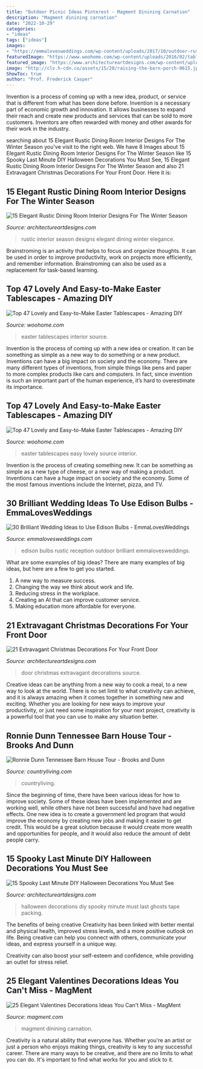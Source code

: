 ```yaml
---
title: "Outdoor Picnic Ideas Pinterest - Magment Dinining Carnation"
description: "Magment dinining carnation"
date: "2022-10-29"
categories:
- "ideas"
tags: ["ideas"]
images:
- "https://emmalovesweddings.com/wp-content/uploads/2017/10/outdoor-rustic-wedding-reception-ideas.jpg"
featuredImage: "https://www.woohome.com/wp-content/uploads/2016/02/tablescapes-for-easter-09.jpg"
featured_image: "https://www.architectureartdesigns.com/wp-content/uploads/2017/10/15-Spooky-Last-Minute-DIY-Halloween-Decorations-You-Must-See-8.jpg"
image: "http://clv.h-cdn.co/assets/15/20/raising-the-barn-porch-0615.jpg"
ShowToc: true
author: "Prof. Frederick Casper"
---
```



Invention is a process of coming up with a new idea, product, or service that is different from what has been done before. Invention is a necessary part of economic growth and innovation. It allows businesses to expand their reach and create new products and services that can be sold to more customers. Inventors are often rewarded with money and other awards for their work in the industry.

	

		
searching about 15 Elegant Rustic Dining Room Interior Designs For The Winter Season you've visit to the right web. We have 8 Images about 15 Elegant Rustic Dining Room Interior Designs For The Winter Season like 15 Spooky Last Minute DIY Halloween Decorations You Must See, 15 Elegant Rustic Dining Room Interior Designs For The Winter Season and also 21 Extravagant Christmas Decorations For Your Front Door. Here it is:
		
    
## 15 Elegant Rustic Dining Room Interior Designs For The Winter Season

<img loading=lazy src="https://www.architectureartdesigns.com/wp-content/uploads/2015/01/15-Elegant-Rustic-Dining-Room-Interior-Designs-For-The-Winter-Season-9-630x936.jpg" onerror="this.onerror=null;this.src='https://tse4.mm.bing.net/th?id=OIP.mAycf9QN4mCscyE-2SXkCQHaLA&amp;pid=15.1';" alt="15 Elegant Rustic Dining Room Interior Designs For The Winter Season">

_Source: architectureartdesigns.com_

>rustic interior season designs elegant dining winter elegance. 

	

Brainstroming is an activity that helps to focus and organize thoughts. It can be used in order to improve productivity, work on projects more efficiently, and remember information. Brainstroming can also be used as a replacement for task-based learning.

    
## Top 47 Lovely And Easy-to-Make Easter Tablescapes - Amazing DIY

<img loading=lazy src="https://www.woohome.com/wp-content/uploads/2016/02/tablescapes-for-easter-45.jpg" onerror="this.onerror=null;this.src='https://tse1.mm.bing.net/th?id=OIP.kHdBhbuTTL7PJe3klqTRrgHaLw&amp;pid=15.1';" alt="Top 47 Lovely and Easy-to-Make Easter Tablescapes - Amazing DIY">

_Source: woohome.com_

>easter tablescapes interior source. 

	

Invention is the process of coming up with a new idea or creation. It can be something as simple as a new way to do something or a new product. Inventions can have a big impact on society and the economy. There are many different types of inventions, from simple things like pens and paper to more complex products like cars and computers. In fact, since invention is such an important part of the human experience, it’s hard to overestimate its importance.

    
## Top 47 Lovely And Easy-to-Make Easter Tablescapes - Amazing DIY

<img loading=lazy src="https://www.woohome.com/wp-content/uploads/2016/02/tablescapes-for-easter-09.jpg" onerror="this.onerror=null;this.src='https://tse2.mm.bing.net/th?id=OIP.UD3yFmKND7j-Pc8wAVdu6AHaK3&amp;pid=15.1';" alt="Top 47 Lovely and Easy-to-Make Easter Tablescapes - Amazing DIY">

_Source: woohome.com_

>easter tablescapes easy lovely source interior. 

	

Invention is the process of creating something new. It can be something as simple as a new type of cheese, or a new way of making a product. Inventions can have a huge impact on society and the economy. Some of the most famous inventions include the Internet, pizza, and TV.

    
## 30 Brilliant Wedding Ideas To Use Edison Bulbs - EmmaLovesWeddings

<img loading=lazy src="https://emmalovesweddings.com/wp-content/uploads/2017/10/outdoor-rustic-wedding-reception-ideas.jpg" onerror="this.onerror=null;this.src='https://tse3.mm.bing.net/th?id=OIP.fZdrfC13ry4-yquBoRzX-QHaLH&amp;pid=15.1';" alt="30 Brilliant Wedding Ideas to Use Edison Bulbs - EmmaLovesWeddings">

_Source: emmalovesweddings.com_

>edison bulbs rustic reception outdoor brilliant emmalovesweddings. 

	

What are some examples of big ideas?
There are many examples of big ideas, but here are a few to get you started. 
1. A new way to measure success. 
2. Changing the way we think about work and life. 
3. Reducing stress in the workplace. 
4. Creating an AI that can improve customer service. 
5. Making education more affordable for everyone.

    
## 21 Extravagant Christmas Decorations For Your Front Door

<img loading=lazy src="https://www.architectureartdesigns.com/wp-content/uploads/2016/11/6-41.jpg" onerror="this.onerror=null;this.src='https://tse1.mm.bing.net/th?id=OIP.diSiDxS9NFbvGvW6Qqh8GAHaLI&amp;pid=15.1';" alt="21 Extravagant Christmas Decorations For Your Front Door">

_Source: architectureartdesigns.com_

>door christmas extravagant decorations source. 

	

Creative ideas can be anything from a new way to cook a meal, to a new way to look at the world. There is no set limit to what creativity can achieve, and it is always amazing when it comes together in something new and exciting. Whether you are looking for new ways to improve your productivity, or just need some inspiration for your next project, creativity is a powerful tool that you can use to make any situation better.

    
## Ronnie Dunn Tennessee Barn House Tour - Brooks And Dunn

<img loading=lazy src="http://clv.h-cdn.co/assets/15/20/raising-the-barn-porch-0615.jpg" onerror="this.onerror=null;this.src='https://tse1.mm.bing.net/th?id=OIP.3zArdtvWdkkPU7_6vIKGDAHaJ4&amp;pid=15.1';" alt="Ronnie Dunn Tennessee Barn House Tour - Brooks and Dunn">

_Source: countryliving.com_

>countryliving. 

	

Since the beginning of time, there have been various ideas for how to improve society. Some of these ideas have been implemented and are working well, while others have not been successful and have had negative effects. One new idea is to create a government led program that would improve the economy by creating new jobs and making it easier to get credit. This would be a great solution because it would create more wealth and opportunities for people, and it would also reduce the amount of debt people carry.

    
## 15 Spooky Last Minute DIY Halloween Decorations You Must See

<img loading=lazy src="https://www.architectureartdesigns.com/wp-content/uploads/2017/10/15-Spooky-Last-Minute-DIY-Halloween-Decorations-You-Must-See-8.jpg" onerror="this.onerror=null;this.src='https://tse2.mm.bing.net/th?id=OIP.tbDxFH3_YcWOqM2L1PBlYgHaL1&amp;pid=15.1';" alt="15 Spooky Last Minute DIY Halloween Decorations You Must See">

_Source: architectureartdesigns.com_

>halloween decorations diy spooky minute must last ghosts tape packing. 

	

The benefits of being creative
Creativity has been linked with better mental and physical health, improved stress levels, and a more positive outlook on life.
Being creative can help you connect with others, communicate your ideas, and express yourself in a unique way.

Creativity can also boost your self-esteem and confidence, while providing an outlet for stress relief.

    
## 25 Elegant Valentines Decorations Ideas You Can&#039;t Miss - MagMent

<img loading=lazy src="http://magment.com/wp-content/uploads/2016/11/Valentines-Day-Wedding-Centerpiece.jpg" onerror="this.onerror=null;this.src='https://tse3.mm.bing.net/th?id=OIP.9wWqkp_qQ0GZ4KLQv8xSSQHaLH&amp;pid=15.1';" alt="25 Elegant Valentines Decorations Ideas You Can&#039;t Miss - MagMent">

_Source: magment.com_

>magment dinining carnation. 

	

Creativity is a natural ability that everyone has. Whether you're an artist or just a person who enjoys making things, creativity is key to any successful career. There are many ways to be creative, and there are no limits to what you can do. It's important to find what works for you and stick to it.

